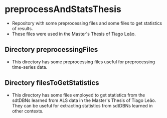 # preprocessAndStatsThesis

* Repository with some preprocessing files and some files to get statistics of results. 
* These files were used in the Master's Thesis of Tiago Leão.

## Directory preprocessingFiles
* This directory has some preprocessing files useful for preprocessing time-series data.

## Directory filesToGetStatistics
* This directory has some files employed to get statistics from the sdtDBNs learned from ALS data in the Master's Thesis of Tiago Leão. They can be useful for extracting statistics from sdtDBNs learned in other contexts.